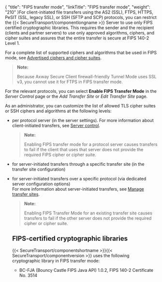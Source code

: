 {
    "title": "FIPS transfer mode",
    "linkTitle": "FIPS transfer mode",
    "weight": "210"
}For client-initiated file transfers using the AS2 (SSL), FTPS, HTTPS, PeSIT (SSL, legacy SSL), or SSH (SFTP and SCP) protocols, you can restrict the {{< SecureTransport/componentlongname  >}} Server to use only FIPS certified cryptographic libraries. This requires the sender and the recipient (clients and partner servers) to use only approved algorithms, ciphers, and cipher suites and assures that the entire transfer is secure at FIPS 140-2 Level 1.

For a complete list of supported ciphers and algorithms that be used in FIPS mode, see <a href="r_st_required_ciphers_cipher_suites" class="MCXref xref">Advertised ciphers and cipher suites</a>.

> **Note:**
>
> Because Axway Secure Client firewall-friendly Tunnel Mode uses SSL v3, you cannot use it for FTPS in FIPS transfer mode.

For the relevant protocols, you can select **Enable FIPS Transfer Mode** in the *Server Control* page or the *Add Transfer Site* or *Edit Transfer Site* page.

As an administrator, you can customize the list of allowed TLS cipher suites or SSH ciphers and algorithms at the following levels:

-   per protocol server (in the server settings). For more information about client-initiated transfers, see <a href="../operations_menu/extended_server_control" class="MCXref xref">Server control</a>.  

    > **Note:**
    >
    > Enabling FIPS transfer mode for a protocol server causes transfers to fail if the client that uses that server does not provide the required FIPS cipher or cipher suite.

-   for server-initiated transfers through a specific transfer site (in the transfer site configuration)

-   for server-initiated transfers over a specific protocol (via dedicated server configuration options)  
    For more information about server-initiated transfers, see <a href="../accounts/transfersites/t_st_transfersites" class="MCXref xref">Manage transfer sites</a>.  

    > **Note:**
    >
    > Enabling FIPS Transfer Mode for an existing transfer site causes transfers to fail if the other server does not provide the required cipher or cipher suite.

    ## FIPS-certified cryptographic libraries

    {{< SecureTransport/componentshortname >}}{{< SecureTransport/componentversion >}} uses the following cryptographic library in FIPS transfer mode:

    -   BC-FJA (Bouncy Castle FIPS Java API) 1.0.2, FIPS 140-2 Certificate No. 3514
